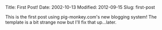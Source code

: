 Title: First Post!
Date: 2002-10-13
Modified: 2012-09-15
Slug: first-post

This is the first post using pig-monkey.com's new blogging system! The template is a bit strange now but I'll fix that up...later.
